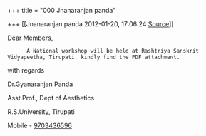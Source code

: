 +++
title = "000 Jnanaranjan panda"

+++
[[Jnanaranjan panda	2012-01-20, 17:06:24 [Source](https://groups.google.com/g/bvparishat/c/KFGXtzbDnjs)]]



Dear Members,

  

          A National workshop will be held at Rashtriya Sanskrit Vidyapeetha, Tirupati. kindly find the PDF attachment.

  

with regards

  

Dr.Gyanaranjan Panda

Asst.Prof., Dept of Aesthetics

R.S.University, Tirupati

Mobile - [9703436596](tel:(970)%20343-6596)

